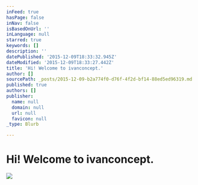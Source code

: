 ```yaml
---
inFeed: true
hasPage: false
inNav: false
isBasedOnUrl: ''
inLanguage: null
starred: true
keywords: []
description: ''
datePublished: '2015-12-09T18:33:32.945Z'
dateModified: '2015-12-09T18:33:27.442Z'
title: 'Hi! Welcome to ivanconcept.'
author: []
sourcePath: _posts/2015-12-09-b2a774f0-d76f-4f2d-bf14-88ed5ed96319.md
published: true
authors: []
publisher:
  name: null
  domain: null
  url: null
  favicon: null
_type: Blurb

---
```

# Hi! Welcome to ivanconcept.
![](https://the-grid-user-content.s3-us-west-2.amazonaws.com/094168f9-9fd7-49ad-b8e6-8c1d1e7234cf.jpg)